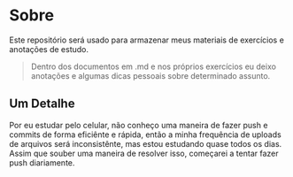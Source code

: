 # Sobre
Este repositório será usado para armazenar meus materiais de exercícios e anotações de estudo.
> Dentro dos documentos em .md e nos próprios exercícios eu deixo anotações e algumas dicas pessoais sobre determinado assunto.

## Um Detalhe
Por eu estudar pelo celular, não conheço uma maneira de fazer push e commits de forma eficiênte e rápida, então a minha frequência de uploads de arquivos será inconsistênte, mas estou estudando quase todos os dias.
Assim que souber uma maneira de resolver isso, começarei a tentar fazer push diariamente.
